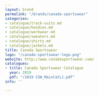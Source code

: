 ```yaml
---
layout: brand
permalink: "/brands/canada-sportswear"
categories:
- catalogue/track-suits.md
- catalogue/hoodies.md
- catalogue/workwear.md
- catalogue/sweaters.md
- catalogue/shirts.md
- catalogue/jackets.md
title: Canada Sportswear
logo: "/canada-sportswear-logo.png"
website: http://www.canadasportswear.com/
catalogues:
- title: Canada Sportswear Catalogue
  year: 2019
  pdf: "/2019 CSW_MainCatL1.pdf"
info: ''

---
```

